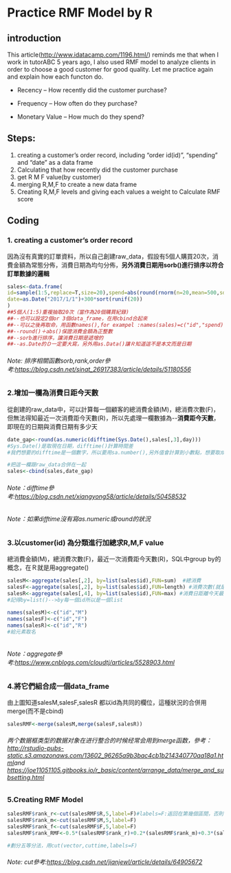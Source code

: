 # Practice RMF Model by R

## introduction

This article(http://www.idatacamp.com/1196.html/) reminds me that when I  work in tutorABC 5 years ago,  I also used RMF model to analyze clients in order to choose a good customer for good quality. Let me practice again and explain how each functon do.

- Recency – How recently did the customer purchase?


- Frequency – How often do they purchase?


- Monetary Value – How much do they spend?

## Steps:

1. creating a customer’s order record, including “order id(id)”, “spending” and “date” as a data frame
2. Calculating that how recently did the customer purchase
3. get R M F value(by customer)
4. merging R,M,F to create a new data frame 
5. Creating R,M,F levels and giving each values a weight to Calculate RMF score

## Coding

### 1. creating a customer’s order record

因為沒有真實的訂單資料，所以自己創建raw_data，假設有5個人購買20次，消費金額為常態分佈，消費日期為均勻分佈，**另外消費日期用sorb()進行排序以符合訂單數據的邏輯**

```R
sales<-data.frame(
id=sample(1:5,replace=T,size=20),spend=abs(round(rnorm(n=20,mean=500,sd=300))),
date=as.Date("2017/1/1")+300*sort(runif(20))
)
##5個人(1:5)重複抽取20次（當作為20個購買紀錄)
##--也可以設定2個or 3個data_frame，在用cbind合起來
##--可以之後再取命，用函數names(),for exampel :names(sales)=c("id","spend)
##--round()＋abs()保證消費金額為正整數
##--sorb進行排序，讓消費日期是遞增的
##--as.Date的Ｄ一定要大寫，另外用as.Data()讓Ｒ知道這不是本文而是日期
```




###### Note: 排序相關函數sorb,rank,order參考:https://blog.csdn.net/sinat_26917383/article/details/51180556



### 2.增加一欄為消費日距今天數

從創建的raw_data中，可以計算每一個顧客的總消費金額(M)，總消費次數(F)，但無法得知最近一次消費距今天數(R)，所以先處理一欄數據為--**消費距今天數**，即現在的日期與消費日期有多少天

```R
date_gap<-round(as.numeric(difftime(Sys.Date(),sales[,3],day))) 
#Sys.Date()是取現在日期，difftime()計算時間差
#我們想要的difftime是一個數字，所以要用sa.number(),另外值會計算到小數點，想要取成整數值（所以用round)

#把這一欄跟raw_data合併在一起 
sales<-cbind(sales,date_gap)
```


###### Note：difftime參考:https://blog.csdn.net/xiangyong58/article/details/50458532

###### Note：如果difftime沒有寫as.numeric或round的狀況




### 3.以customer(id) 為分類進行加總求R,M,F value

總消費金額(M)，總消費次數(F)，最近一次消費距今天數(R)，SQL中group by的概念，在Ｒ就是用aggregate()

```r
salesM<-aggregate(sales[,2], by=list(sales$id),FUN=sum)  #總消費
salesF<-aggregate(sales[,2], by=list(sales$id),FUN=length) #消費次數(就是長度length)
salesR<-aggregate(sales[,4], by=list(sales$id),FUN=max) #消費日距離今天最近的天數
#記得by=list()-->by每一個id所以是一個list

names(salesM)<-c("id","M")
names(salesF)<-c("id","F")
names(salesR)<-c("id","R")
#給元素取名
```

######  


###### Note：aggregate參考:https://www.cnblogs.com/cloudtj/articles/5528903.html



### 4.將它們組合成一個data_frame

由上圖知道salesM,salesF,salesR 都以id為共同的欄位，這種狀況的合併用merge(而不是cbind)

```r
salesRMF<-merge(salesM,merge(salesF,salesR)) 
```


###### 两个数据框类型的数据对象在进行整合的时候经常会用到merge函数，參考： <http://rstudio-pubs-static.s3.amazonaws.com/13602_96265a9b3bac4cb1b214340770aa18a1.html>and https://joe11051105.gitbooks.io/r_basic/content/arrange_data/merge_and_subsetting.html



### 5.Creating RMF Model

```R
salesRMF$rank_r<-cut(salesRMF$R,5,label=F)#labels=F:返回在第幾個區間，否則會顯示具體的區間
salesRMF$rank_m<-cut(salesRMF$M,5,label=F)
salesRMF$rank_f<-cut(salesRMF$F,5,label=F)
salesRMF$rank_RMF<-0.5*(salesRMF$rank_r)+0.2*(salesRMF$rank_m)+0.3*(salesRMF$rank_f)

#劃分五等分法，用cut(vector,cuttime,labels=F)
```

###### Note: cut參考:<https://blog.csdn.net/jianjewl/article/details/64905672>




